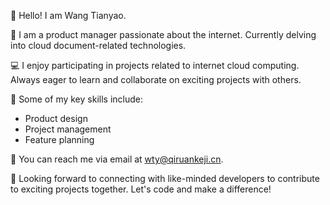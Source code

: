 👋 Hello! I am Wang Tianyao.

🚀 I am a product manager passionate about the internet. Currently delving into cloud document-related technologies.

💻 I enjoy participating in projects related to internet cloud computing. Always eager to learn and collaborate on exciting projects with others.

🌟 Some of my key skills include:
- Product design
- Project management
- Feature planning

🔗 You can reach me via email at wty@qiruankeji.cn.

🌱 Looking forward to connecting with like-minded developers to contribute to exciting projects together. Let's code and make a difference!

